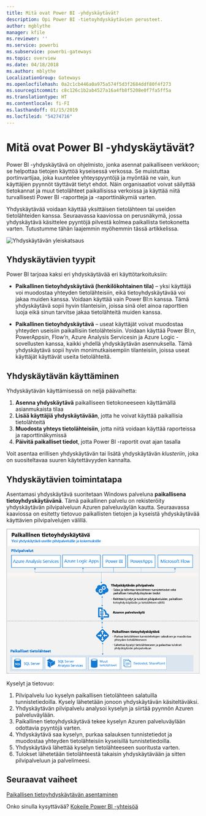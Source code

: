 ```yaml
---
title: Mitä ovat Power BI -yhdyskäytävät?
description: Opi Power BI -tietoyhdyskäytävien perusteet.
author: mgblythe
manager: kfile
ms.reviewer: ''
ms.service: powerbi
ms.subservice: powerbi-gateways
ms.topic: overview
ms.date: 04/18/2018
ms.author: mblythe
LocalizationGroup: Gateways
ms.openlocfilehash: 0a2c1cb446a0a975a574f5d3f2684ddf80f4f273
ms.sourcegitcommit: c8c126c1b2ab4527a16a4fb8f5208e0f7fa5ff5a
ms.translationtype: HT
ms.contentlocale: fi-FI
ms.lasthandoff: 01/15/2019
ms.locfileid: "54274716"
---
```

# <a name="what-are-power-bi-gateways"></a>Mitä ovat Power BI -yhdyskäytävät?

Power BI -yhdyskäytävä on ohjelmisto, jonka asennat paikalliseen verkkoon; se helpottaa tietojen käyttöä kyseisessä verkossa. Se muistuttaa portinvartijaa, joka kuuntelee yhteyspyyntöjä ja myöntää ne vain, kun käyttäjien pyynnöt täyttävät tietyt ehdot. Näin organisaatiot voivat säilyttää tietokannat ja muut tietolähteet paikallisissa verkoissa ja käyttää niitä turvallisesti Power BI -raportteja ja -raporttinäkymiä varten.

Yhdyskäytävää voidaan käyttää yksittäisen tietolähteen tai useiden tietolähteiden kanssa. Seuraavassa kaaviossa on perusnäkymä, jossa yhdyskäytävä käsittelee pyyntöjä pilvestä kolmea paikallista tietokonetta varten. Tutustumme tähän laajemmin myöhemmin tässä artikkelissa.

![Yhdyskäytävän yleiskatsaus](media/service-gateway-getting-started/gateway-overview.png)

## <a name="types-of-gateways"></a>Yhdyskäytävien tyypit

Power BI tarjoaa kaksi eri yhdyskäytävää eri käyttötarkoituksiin:

* **Paikallinen tietoyhdyskäytävä (henkilökohtainen tila)** – yksi käyttäjä voi muodostaa yhteyden tietolähteisiin, eikä tietoyhdyskäytävää voi jakaa muiden kanssa. Voidaan käyttää vain Power BI:n kanssa. Tämä yhdyskäytävä sopii hyvin tilanteisiin, joissa sinä olet ainoa raporttien luoja eikä sinun tarvitse jakaa tietolähteitä muiden kanssa.

* **Paikallinen tietoyhdyskäytävä** – useat käyttäjät voivat muodostaa yhteyden useisiin paikallisiin tietolähteisiin. Voidaan käyttää Power BI:n, PowerAppsin, Flow’n, Azure Analysis Servicesin ja Azure Logic -sovellusten kanssa, kaikki yhdellä yhdyskäytävän asennuksella. Tämä yhdyskäytävä sopii hyvin monimutkaisempiin tilanteisiin, joissa useat käyttäjät käyttävät useita tietolähteitä. 

## <a name="using-a-gateway"></a>Yhdyskäytävän käyttäminen

Yhdyskäytävän käyttämisessä on neljä päävaihetta:

1. **Asenna yhdyskäytävä** paikalliseen tietokoneeseen käyttämällä asianmukaista tilaa
2. **Lisää käyttäjiä yhdyskäytävään**, jotta he voivat käyttää paikallisia tietolähteitä
3. **Muodosta yhteys tietolähteisiin**, jotta niitä voidaan käyttää raporteissa ja raporttinäkymissä
4. **Päivitä paikalliset tiedot**, jotta Power BI -raportit ovat ajan tasalla

Voit asentaa erillisen yhdyskäytävän tai lisätä yhdyskäytävän *klusteriin*, joka on suositeltavaa suuren käytettävyyden kannalta.

## <a name="how-gateways-work"></a>Yhdyskäytävien toimintatapa

Asentamasi yhdyskäytävä suoritetaan Windows palveluna **paikallisena tietoyhdyskäytävänä**. Tämä paikallinen palvelu on rekisteröity yhdyskäytävän pilvipalveluun Azuren palveluväylän kautta. Seuraavassa kaaviossa on esitetty tietovuo paikallisten tietojen ja kyseistä yhdyskäytävää käyttävien pilvipalvelujen välillä.

![Kaavio ja yhdyskäytävän tietovuo](media/service-gateway-getting-started/gateway-how-it-works.png)

Kyselyt ja tietovuo:

1. Pilvipalvelu luo kyselyn paikallisen tietolähteen salatuilla tunnistetiedoilla. Kysely lähetetään jonoon yhdyskäytävän käsiteltäväksi.
2. Yhdyskäytävän pilvipalvelu analysoi kyselyn ja siirtää pyynnön Azuren palveluväylään.
3. Paikallinen tietoyhdyskäytävä tekee kyselyn Azuren palveluväylään odottavia pyyntöjä varten.
4. Yhdyskäytävä saa kyselyn, purkaa salauksen tunnistetiedot ja muodostaa yhteyden tietolähteisiin kyseisillä tunnistetiedoilla.
5. Yhdyskäytävä lähettää kyselyn tietolähteeseen suoritusta varten.
6. Tulokset lähetetään tietolähteestä takaisin yhdyskäytävään ja sitten pilvipalveluun ja palvelimeesi.

## <a name="next-steps"></a>Seuraavat vaiheet
[Paikallisen tietoyhdyskäytävän asentaminen](service-gateway-install.md)

Onko sinulla kysyttävää? [Kokeile Power BI -yhteisöä](http://community.powerbi.com/)


